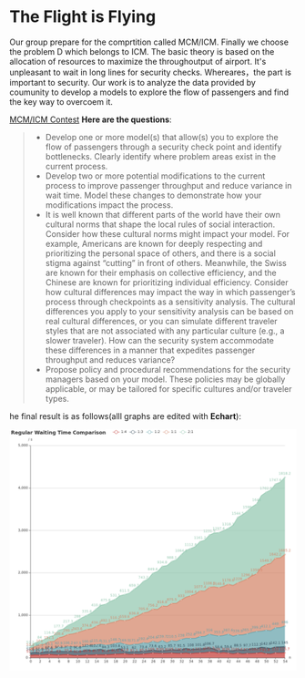 # The Flight is Flying


Our group prepare for the comprtition called MCM/ICM. Finally we choose the problem D which belongs to ICM.
The basic theory is based on the allocation of resources to maximize the throughoutput of airport. It's unpleasant to wait in long lines for security checks. Whereares，the part is important to security.
Our work is to analyze the data provided by coumunity to develop a models to explore the flow of
passengers and find the key way to overcoem it. 


[MCM/ICM Contest](http://www.comap.com/undergraduate/contests/)
**Here are the questions**:

> * Develop one or more model(s) that allow(s) you to explore the flow of
passengers through a security check point and identify bottlenecks. Clearly
identify where problem areas exist in the current process.
> * Develop two or more potential modifications to the current process to improve
passenger throughput and reduce variance in wait time. Model these changes to
demonstrate how your modifications impact the process.
> * It is well known that different parts of the world have their own cultural norms that
shape the local rules of social interaction. Consider how these cultural norms
might impact your model. For example, Americans are known for deeply
respecting and prioritizing the personal space of others, and there is a social
stigma against “cutting” in front of others. Meanwhile, the Swiss are known for
their emphasis on collective efficiency, and the Chinese are known for prioritizing
individual efficiency. Consider how cultural differences may impact the way in
which passenger’s process through checkpoints as a sensitivity analysis. The
cultural differences you apply to your sensitivity analysis can be based on real
cultural differences, or you can simulate different traveler styles that are not
associated with any particular culture (e.g., a slower traveler). How can the
security system accommodate these differences in a manner that expedites
passenger throughput and reduces variance?
> * Propose policy and procedural recommendations for the security managers
based on your model. These policies may be globally applicable, or may be
tailored for specific cultures and/or traveler types.


he final result is as follows(alll graphs are edited with **Echart**):

![Precheck Waiting Time Comparison.](https://raw.githubusercontent.com/Kunchao/MCM_Problem_D/master/Pictures/Regular%20Waiting%20Time%20Comparison.png)
